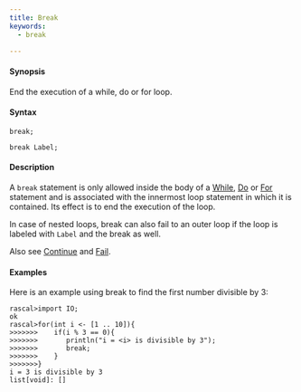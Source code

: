 ```yaml
---
title: Break
keywords:
  - break

---
```


#### Synopsis

End the execution of a while, do or for loop.

#### Syntax

```rascal
break;

break Label;
```

#### Description

A `break` statement is only allowed inside the body of a [While](../../../Rascal/Statements/While/index.md), [Do](../../../Rascal/Statements/Do/index.md) or [For](../../../Rascal/Statements/For/index.md) statement
and is associated with the innermost loop statement in which it is contained.
Its effect is to end the execution of the loop.

In case of nested loops, break can also fail to an outer loop if the loop is labeled with `Label`
and the break as well.

Also see [Continue](../../../Rascal/Statements/Continue/index.md) and [Fail](../../../Rascal/Statements/Fail/index.md).

#### Examples

Here is an example using break to find the first number divisible by 3:

```rascal-shell 
rascal>import IO;
ok
rascal>for(int i <- [1 .. 10]){
>>>>>>>    if(i % 3 == 0){
>>>>>>>       println("i = <i> is divisible by 3");
>>>>>>>       break;
>>>>>>>    }
>>>>>>>}
i = 3 is divisible by 3
list[void]: []
```


